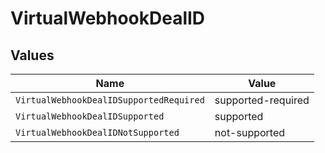 # VirtualWebhookDealID


## Values

| Name                                    | Value                                   |
| --------------------------------------- | --------------------------------------- |
| `VirtualWebhookDealIDSupportedRequired` | supported-required                      |
| `VirtualWebhookDealIDSupported`         | supported                               |
| `VirtualWebhookDealIDNotSupported`      | not-supported                           |